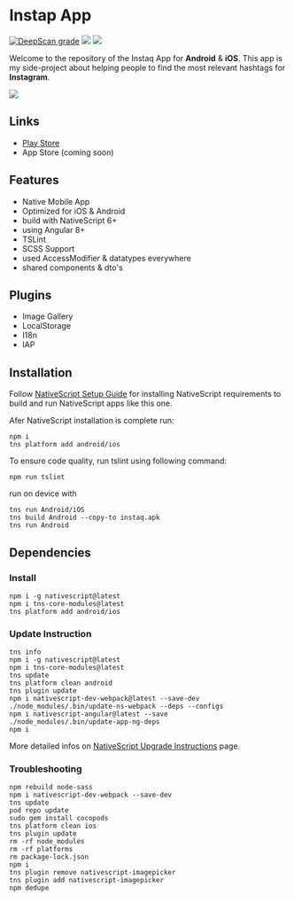 # Instap App

[![DeepScan grade](https://deepscan.io/api/teams/4787/projects/6535/branches/55183/badge/grade.svg)](https://deepscan.io/dashboard#view=project&tid=4787&pid=6535&bid=55183)
[![](https://github.com/dariodomide/instaq-app/workflows/TSLint/badge.svg)](https://github.com/DarioDomiDE/instaq-app/actions?query=workflow%3ATSLint)
[![](https://github.com/dariodomide/instaq-app/workflows/NativeScript%20Build%20Android/badge.svg)](https://github.com/DarioDomiDE/instaq-app/actions?query=workflow%3A%22NativeScript+Build+Android%22)

Welcome to the repository of the Instaq App for **Android** & **iOS**. This app is my side-project about helping people to find the most relevant hashtags for **Instagram**.

![](https://lh3.googleusercontent.com/UorfLyAg3i91YgbDioeiURsL6EsFWBGs_BF7Nsxck4rq5PYbXkv7KCKgmC069hTTXzI=s180-rw)

## Links 
  * [Play Store](https://play.google.com/store/apps/details?id=com.innocliq.instaq)
  * App Store (coming soon)

## Features

  * Native Mobile App
  * Optimized for iOS & Android
  * build with NativeScript 6+
  * using Angular 8+
  * TSLint
  * SCSS Support
  * used AccessModifier & datatypes everywhere
  * shared components & dto's
  
## Plugins
  * Image Gallery
  * LocalStorage
  * I18n
  * IAP

## Installation

Follow [NativeScript Setup Guide](https://docs.nativescript.org/start/ns-setup-win) for installing NativeScript requirements to build and run NativeScript apps like this one.

Afer NativeScript installation is complete run:

```
npm i
tns platform add android/ios
```

To ensure code quality, run tslint using following command:

```
npm run tslint
```

run on device with

```
tns run Android/iOS
tns build Android --copy-to instaq.apk
tns run Android
```

## Dependencies

### Install

```
npm i -g nativescript@latest
npm i tns-core-modules@latest
tns platform add android/ios
```

### Update Instruction

```
tns info
npm i -g nativescript@latest
npm i tns-core-modules@latest
tns update
tns platform clean android
tns plugin update
npm i nativescript-dev-webpack@latest --save-dev
./node_modules/.bin/update-ns-webpack --deps --configs
npm i nativescript-angular@latest --save
./node_modules/.bin/update-app-ng-deps
npm i
```
More detailed infos on [NativeScript Upgrade Instructions](https://docs.nativescript.org/releases/upgrade-instructions) page.

### Troubleshooting

```
npm rebuild node-sass
npm i nativescript-dev-webpack --save-dev
tns update
pod repo update
sudo gem install cocopods
tns platform clean ios
tns plugin update
rm -rf node_modules
rm -rf platforms
rm package-lock.json
npm i
tns plugin remove nativescript-imagepicker
tns plugin add nativescript-imagepicker
npm dedupe
```
